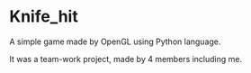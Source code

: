 # Knife_hit
A simple game made by OpenGL using Python language.

It was a team-work project, made by 4 members including me.
